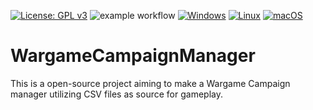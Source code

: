 [![License: GPL v3](https://img.shields.io/badge/License-GPLv3-blue.svg)](https://www.gnu.org/licenses/gpl-3.0)
![example workflow](https://github.com/LimeIcing/WargameCampaignManager/actions/workflows/codeql-analysis.yml/badge.svg)
[![Windows](https://svgshare.com/i/ZhY.svg)](https://svgshare.com/i/ZhY.svg)
[![Linux](https://svgshare.com/i/Zhy.svg)](https://svgshare.com/i/Zhy.svg)
[![macOS](https://svgshare.com/i/ZjP.svg)](https://svgshare.com/i/ZjP.svg)
# WargameCampaignManager

This is a open-source project aiming to make a Wargame Campaign manager utilizing CSV files as source for gameplay.
